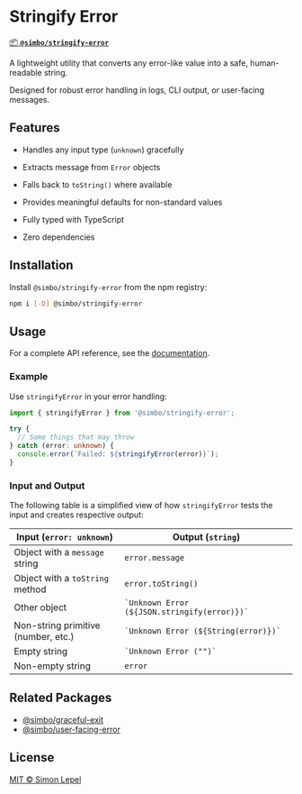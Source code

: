 # Stringify Error

[📦 **`@simbo/stringify-error`**](https://npmjs.com/package/@simbo/stringify-error)

A lightweight utility that converts any error-like value into a safe,
human-readable string.

Designed for robust error handling in logs, CLI output, or user-facing messages.

## Features

- Handles any input type (`unknown`) gracefully

- Extracts message from `Error` objects

- Falls back to `toString()` where available

- Provides meaningful defaults for non-standard values

- Fully typed with TypeScript

- Zero dependencies

## Installation

Install `@simbo/stringify-error` from the npm registry:

```bash
npm i [-D] @simbo/stringify-error
```

## Usage

For a complete API reference, see the
[documentation](https://simbo.codes/packages/modules/_simbo_stringify-error/).

### Example

Use `stringifyError` in your error handling:

```ts
import { stringifyError } from '@simbo/stringify-error';

try {
  // Some things that may throw
} catch (error: unknown) {
  console.error(`Failed: ${stringifyError(error)}`);
}
```

### Input and Output

The following table is a simplified view of how `stringifyError` tests the input
and creates respective output:

| Input (`error: unknown`)            | Output (`string`)                                |
| ----------------------------------- | ------------------------------------------------ |
| Object with a `message` string      | `error.message`                                  |
| Object with a `toString` method     | `error.toString()`                               |
| Other object                        | `` `Unknown Error (${JSON.stringify(error)})` `` |
| Non-string primitive (number, etc.) | `` `Unknown Error (${String(error)})` ``         |
| Empty string                        | `` `Unknown Error ("")` ``                       |
| Non-empty string                    | `error`                                          |

## Related Packages

- [@simbo/graceful-exit](https://npmjs.com/package/@simbo/graceful-exit)
- [@simbo/user-facing-error](https://npmjs.com/package/@simbo/user-facing-error)

## License

[MIT © Simon Lepel](http://simbo.mit-license.org/2025/)
